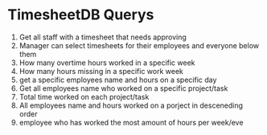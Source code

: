 # TimesheetDB Querys

1. Get all staff with a timesheet that needs approving
2. Manager can select timesheets for their employees and everyone below them
3. How many overtime hours worked in a specific week
4. How many hours missing in a specific work week
5. get a specific employees name and hours on a specific day
6. Get all employees name who worked on a specific project/task
7. Total time worked on each project/task
8. All employees name and hours worked on a porject in desceneding order
9. employee who has worked the most amount of hours per week/eve
